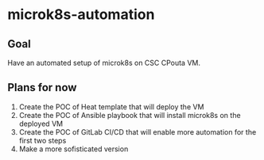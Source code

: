 # microk8s-automation

## Goal

Have an automated setup of microk8s on CSC CPouta VM.

## Plans for now

1. Create the POC of Heat template that will deploy the VM
2. Create the POC of Ansible playbook that will install microk8s on the deployed VM
3. Create the POC of GitLab CI/CD that will enable more automation for the first two steps
4. Make a more sofisticated version